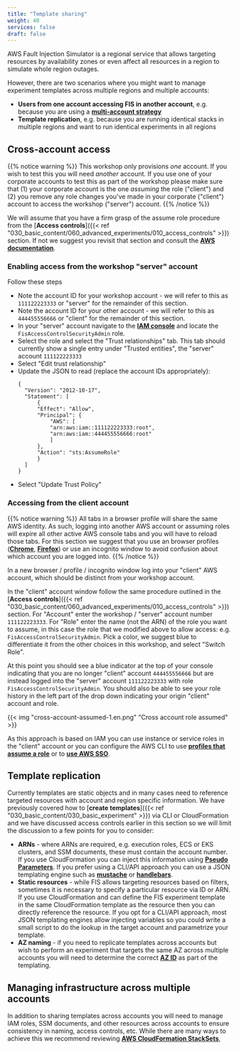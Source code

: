```yaml
---
title: "Template sharing"
weight: 40
services: false
draft: false
---
```


AWS Fault Injection Simulator is a regional service that allows targeting resources by availability zones or even affect all resources in a region to simulate whole region outages.

However, there are two scenarios where you might want to manage experiment templates across multiple regions and multiple accounts:

* **Users from one account accessing FIS in another account**, e.g. because you are using a [**multi-account strategy**](https://docs.aws.amazon.com/controltower/latest/userguide/aws-multi-account-landing-zone.html)
* **Template replication**, e.g. because you are running identical stacks in multiple regions and want to run identical experiments in all regions

## Cross-account access

{{% notice warning %}}
This workshop only provisions _one_ account. If you wish to test this you will need _another_ account. If you use one of your corporate accounts to test this as part of the workshop please make sure that (1) your corporate account is the one _assuming_ the role ("client") and (2) you remove any role changes you've made in your corporate ("client") account to access the workshop ("server") account.
{{% /notice %}}

We will assume that you have a firm grasp of the assume role procedure from the [**Access controls**]({{< ref "030_basic_content/060_advanced_experiments/010_access_controls" >}}) section. If not we suggest you revisit that section and consult the [**AWS documentation**](https://docs.aws.amazon.com/IAM/latest/UserGuide/id_roles_use_switch-role-console.html).

### Enabling access from the workshop "server" account

Follow these steps

* Note the account ID for your workshop account - we will refer to this as `111122223333` or "server" for the remainder of this section. 
* Note the account ID for your other account - we will refer to this as `444455556666` or "client" for the remainder of this section.
* In your "server" account navigate to the [**IAM console**](https://console.aws.amazon.com/iam/home#/roles/FisAccessControlSecurityAdmin?section=trust) and locate the `FisAccessControlSecurityAdmin` role.
* Select the role and select the "Trust relationships" tab. This tab should currently show a single entry under "Trusted entities", the "server" account `111122223333`
* Select "Edit trust relationship"
* Update the JSON to read (replace the account IDs appropriately):
  ```
  {
    "Version": "2012-10-17",
    "Statement": [
        {
        "Effect": "Allow",
        "Principal": {
            "AWS": [
            "arn:aws:iam::111122223333:root",
            "arn:aws:iam::444455556666:root"
            ]
        },
        "Action": "sts:AssumeRole"
        }
    ]
  }
  ```
* Select "Update Trust Policy"

### Accessing from the client account

{{% notice warning %}}
All tabs in a browser profile will share the same AWS identity. As such, logging into another AWS account or assuming roles will expire all other active AWS console tabs and you will have to reload those tabs. For this section we suggest that you use an browser profiles ([**Chrome**](https://support.google.com/chrome/answer/2364824?hl=en&co=GENIE.Platform%3DDesktop), [**Firefox**](https://support.mozilla.org/en-US/kb/profile-manager-create-remove-switch-firefox-profiles)) or use an incognito window to avoid confusion about which account you are logged into.
{{% /notice %}}

In a new browser / profile / incognito window log into your "client" AWS account, which should be distinct from your workshop account.

In the "client" account window follow the same procedure outlined in the [**Access controls**]({{< ref "030_basic_content/060_advanced_experiments/010_access_controls" >}}) section. For "Account" enter the workshop / "server" account number `111122223333`. For "Role" enter the name (not the ARN) of the role you want to assume, in this case the role that we modified above to allow access: e.g. `FisAccessControlSecurityAdmin`. Pick a color, we suggest blue to differentiate it from the other choices in this workshop, and select "Switch Role".

At this point you should see a blue indicator at the top of your console indicating that you are no longer "client" account `444455556666` but are instead logged into the "server" account `111122223333` with role `FisAccessControlSecurityAdmin`. You should also be able to see your role history in the left part of the drop down indicating your origin "client" account and role.

{{< img "cross-account-assumed-1.en.png" "Cross account role assumed" >}}

As this approach is based on IAM you can use instance or service roles in the "client" account or you can configure the AWS CLI to use [**profiles that assume a role**](https://docs.aws.amazon.com/cli/latest/userguide/cli-configure-role.html) or to [**use AWS SSO**](https://docs.aws.amazon.com/cli/latest/userguide/cli-configure-sso.html). 

## Template replication

Currently templates are static objects and in many cases need to reference targeted resources with account and region specific information. We have previously covered how to [**create templates**]({{< ref "030_basic_content/030_basic_experiment" >}}) via CLI or CloudFormation and we have discussed access controls earlier in this section so we will limit the discussion to a few points for you to consider:

* **ARNs** - where ARNs are required, e.g. execution roles, ECS or EKS clusters, and SSM documents, these must contain the account number. If you use CloudFormation you can inject this information using [**Pseudo Parameters**](https://docs.aws.amazon.com/AWSCloudFormation/latest/UserGuide/pseudo-parameter-reference.html#cfn-pseudo-param-accountid). If you prefer using a CLI/API approach you can use a JSON templating engine such as [**mustache**](http://mustache.github.io/) or [**handlebars**](https://handlebarsjs.com/). 
* **Static resources** - while FIS allows targeting resources based on filters, sometimes it is necessary to specify a particular resource via ID or ARN. If you use CloudFormation and can define the FIS experiment template in the same CloudFormation template as the resource then you can directly reference the resource. If you opt for a CLI/API approach, most JSON templating engines allow injecting variables so you could write a small script to do the lookup in the target account and parametrize your template. 
* **AZ naming** - if you need to replicate templates across accounts but wish to perform an experiment that targets the same AZ across multiple accounts you will need to determine the correct [**AZ ID**](https://docs.aws.amazon.com/ram/latest/userguide/working-with-az-ids.html) as part of the templating.

## Managing infrastructure across multiple accounts

In addition to sharing templates across accounts you will need to manage IAM roles, SSM documents, and other resources across accounts to ensure consistency in naming, access controls, etc. While there are many ways to achieve this we recommend reviewing [**AWS CloudFormation StackSets**](https://docs.aws.amazon.com/AWSCloudFormation/latest/UserGuide/what-is-cfnstacksets.html), 

